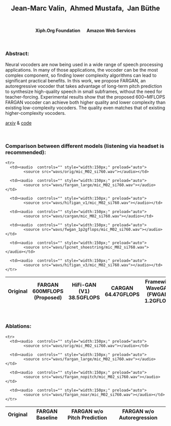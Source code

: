 ## <center>Jean-Marc Valin,&nbsp; Ahmed Mustafa,&nbsp; Jan Büthe</center>

<br>

<center><p><b>Xiph.Org Foundation &nbsp;&nbsp;&nbsp;&nbsp;   Amazon Web Services</b></p></center> 

<br>

### Abstract:
<p>Neural vocoders are now being used in a wide range of speech processing applications. In many of those applications, the vocoder can be the most complex component, so finding lower complexity algorithms can lead to significant practical benefits. In this work, we propose FARGAN, an autoregressive vocoder that takes advantage of long-term pitch prediction to synthesize high-quality speech in small subframes, without the need for teacher-forcing. Experimental results show that the proposed 600~MFLOPS FARGAN vocoder can achieve both higher quality and lower complexity than existing low-complexity vocoders. The quality even matches that of existing higher-complexity vocoders.</p>


<p><a href="https://2023.ieeeicassp.org/"> arxiv</a> & <a href="https://gitlab.xiph.org/xiph/opus/-/tree/main/dnn/torch/fargan?ref_type=heads">code</a></p>

<br> 


### Comparison between different models (listening via headset is recommended):

<table align="center"  style="text-align: center;">
  <thead>
    <tr>
      <th style="text-align: center;">Original</th>
      <th style="text-align: center;">FARGAN 600MFLOPS (Proposed)</th>
      <th style="text-align: center;">HiFi-GAN (V1) 38.5GFLOPS</th>
      <th style="text-align: center;">CARGAN 64.47GFLOPS</th>
      <th style="text-align: center;">Framewise WaveGAN (FWGAN) 1.2GFLOPS</th>
      <th style="text-align: center;">LPCNet 2.8GFLOPS</th>
      <th style="text-align: center;">HiFi-GAN (V3) 2.8GFLOPS</th>
    </tr>
  </thead>
  <tbody>

    <tr>
      <td><audio  controls="" style="width:150px;" preload="auto">
            <source src="wavs/orig/mic_M02_si760.wav"></audio></td>

      <td><audio  controls="" style="width:150px;" preload="auto">
            <source src="wavs/fargan_large/mic_M02_si760.wav"></audio></td>

      <td><audio  controls="" style="width:150px;" preload="auto">
            <source src="wavs/hifigan_v1/mic_M02_si760.wav"></audio></td>

      <td><audio  controls="" style="width:150px;" preload="auto">
            <source src="wavs/cargan/mic_M02_si760.wav"></audio></td>

      <td><audio  controls="" style="width:150px;" preload="auto">
            <source src="wavs/fwgan_1p2gflops/mic_M02_si760.wav"></audio></td>

      <td><audio  controls="" style="width:150px;" preload="auto">
            <source src="wavs/lpcnet_shoestring/mic_M02_si760.wav"></audio></td>

      <td><audio  controls="" style="width:150px;" preload="auto">
            <source src="wavs/hifigan_v3/mic_M02_si760.wav"></audio></td>
    </tr>

    
  </tbody>
</table>

<br>

### Ablations:

<table align="center"  style="text-align: center;">
  <thead>
    <tr>
      <th style="text-align: center;">Original</th>
      <th style="text-align: center;">FARGAN Baseline</th>
      <th style="text-align: center;">FARGAN w/o Pitch Prediction</th>
      <th style="text-align: center;">FARGAN w/o Autoregression</th>
    </tr>
  </thead>
  <tbody>

    <tr>
      <td><audio  controls="" style="width:150px;" preload="auto">
            <source src="wavs/orig/mic_M02_si760.wav"></audio></td>

      <td><audio  controls="" style="width:150px;" preload="auto">
            <source src="wavs/fargan_large/mic_M02_si760.wav"></audio></td>

      <td><audio  controls="" style="width:150px;" preload="auto">
            <source src="wavs/fargan_nopitch/mic_M02_si760.wav"></audio></td>

      <td><audio  controls="" style="width:150px;" preload="auto">
            <source src="wavs/fargan_noar/mic_M02_si760.wav"></audio></td>
    </tr>
      
  </tbody>
</table>
